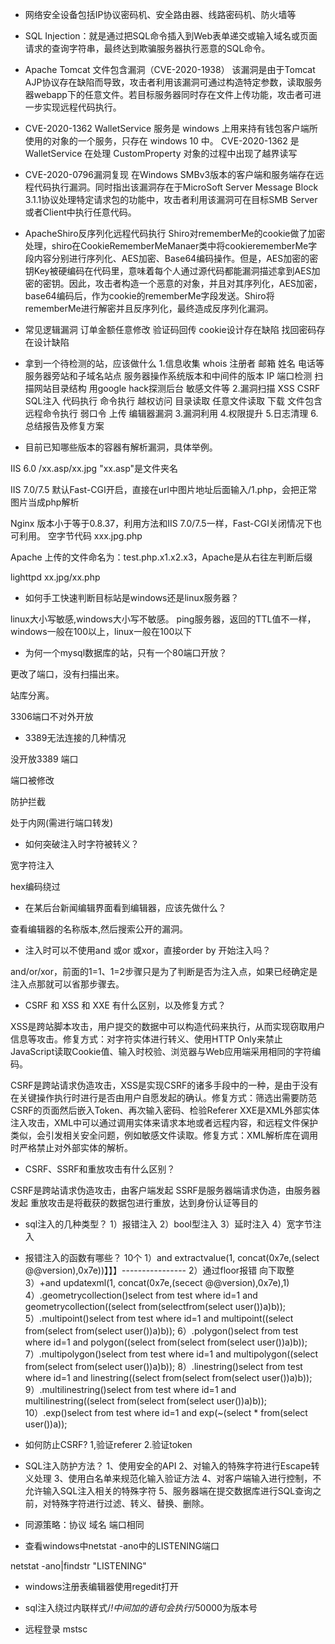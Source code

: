 - 网络安全设备包括IP协议密码机、安全路由器、线路密码机、防火墙等

- SQL Injection：就是通过把SQL命令插入到Web表单递交或输入域名或页面请求的查询字符串，最终达到欺骗服务器执行恶意的SQL命令。 

- Apache Tomcat 文件包含漏洞（CVE-2020-1938）
该漏洞是由于Tomcat AJP协议存在缺陷而导致，攻击者利用该漏洞可通过构造特定参数，读取服务器webapp下的任意文件。若目标服务器同时存在文件上传功能，攻击者可进一步实现远程代码执行。

- CVE-2020-1362 
WalletService 服务是 windows 上用来持有钱包客户端所使用的对象的一个服务，只存在 windows 10 中。
CVE-2020-1362 是 WalletService 在处理 CustomProperty 对象的过程中出现了越界读写

- CVE-2020-0796漏洞复现
在Windows SMBv3版本的客户端和服务端存在远程代码执行漏洞。同时指出该漏洞存在于MicroSoft Server Message Block 3.1.1协议处理特定请求包的功能中，攻击者利用该漏洞可在目标SMB Server或者Client中执行任意代码。

- ApacheShiro反序列化远程代码执行
Shiro对rememberMe的cookie做了加密处理，shiro在CookieRememberMeManaer类中将cookierememberMe字段内容分别进行序列化、AES加密、Base64编码操作。但是，AES加密的密钥Key被硬编码在代码里，意味着每个人通过源代码都能漏洞描述拿到AES加密的密钥。因此，攻击者构造一个恶意的对象，并且对其序列化，AES加密，base64编码后，作为cookie的rememberMe字段发送。Shiro将rememberMe进行解密并且反序列化，最终造成反序列化漏洞。

- 常见逻辑漏洞
订单金额任意修改
验证码回传
cookie设计存在缺陷
找回密码存在设计缺陷

- 拿到一个待检测的站，应该做什么
1.信息收集 whois 注册者 邮箱 姓名 电话等
          服务器旁站和子域名站点
          服务器操作系统版本和中间件的版本
          IP 端口检测
          扫描网站目录结构
          用google hack探测后台 敏感文件等
2.漏洞扫描
          XSS CSRF SQL注入 代码执行 命令执行 越权访问 目录读取 任意文件读取 下载 文件包含 远程命令执行 弱口令 上传 编辑器漏洞
3.漏洞利用
4.权限提升
5.日志清理
6.总结报告及修复方案

- 目前已知哪些版本的容器有解析漏洞，具体举例。

IIS 6.0
/xx.asp/xx.jpg "xx.asp"是文件夹名

IIS 7.0/7.5
默认Fast-CGI开启，直接在url中图片地址后面输入/1.php，会把正常图片当成php解析

Nginx
版本小于等于0.8.37，利用方法和IIS 7.0/7.5一样，Fast-CGI关闭情况下也可利用。
空字节代码 xxx.jpg.php

Apache
上传的文件命名为：test.php.x1.x2.x3，Apache是从右往左判断后缀

lighttpd
xx.jpg/xx.php

- 如何手工快速判断目标站是windows还是linux服务器？

linux大小写敏感,windows大小写不敏感。
ping服务器，返回的TTL值不一样，windows一般在100以上，linux一般在100以下

- 为何一个mysql数据库的站，只有一个80端口开放？

更改了端口，没有扫描出来。

站库分离。

3306端口不对外开放

- 3389无法连接的几种情况

没开放3389 端口

端口被修改

防护拦截

处于内网(需进行端口转发)

- 如何突破注入时字符被转义？

宽字符注入

hex编码绕过

- 在某后台新闻编辑界面看到编辑器，应该先做什么？

查看编辑器的名称版本,然后搜索公开的漏洞。

- 注入时可以不使用and 或or 或xor，直接order by 开始注入吗？

and/or/xor，前面的1=1、1=2步骤只是为了判断是否为注入点，如果已经确定是注入点那就可以省那步骤去。

- CSRF 和 XSS 和 XXE 有什么区别，以及修复方式？

XSS是跨站脚本攻击，用户提交的数据中可以构造代码来执行，从而实现窃取用户信息等攻击。修复方式：对字符实体进行转义、使用HTTP Only来禁止JavaScript读取Cookie值、输入时校验、浏览器与Web应用端采用相同的字符编码。

CSRF是跨站请求伪造攻击，XSS是实现CSRF的诸多手段中的一种，是由于没有在关键操作执行时进行是否由用户自愿发起的确认。修复方式：筛选出需要防范CSRF的页面然后嵌入Token、再次输入密码、检验Referer
XXE是XML外部实体注入攻击，XML中可以通过调用实体来请求本地或者远程内容，和远程文件保护类似，会引发相关安全问题，例如敏感文件读取。修复方式：XML解析库在调用时严格禁止对外部实体的解析。

- CSRF、SSRF和重放攻击有什么区别？

CSRF是跨站请求伪造攻击，由客户端发起
SSRF是服务器端请求伪造，由服务器发起
重放攻击是将截获的数据包进行重放，达到身份认证等目的

- sql注入的几种类型？
1）报错注入
2）bool型注入
3）延时注入
4）宽字节注入

- 报错注入的函数有哪些？ 10个
1）and extractvalue(1, concat(0x7e,(select @@version),0x7e))】】】----------------
2）通过floor报错 向下取整
3）+and updatexml(1, concat(0x7e,(secect @@version),0x7e),1)
4）.geometrycollection()select from test where id=1 and geometrycollection((select from(selectfrom(select user())a)b));
5）.multipoint()select from test where id=1 and multipoint((select from(select from(select user())a)b));
6）.polygon()select from test where id=1 and polygon((select from(select from(select user())a)b));
7）.multipolygon()select from test where id=1 and multipolygon((select from(select from(select user())a)b));
8）.linestring()select from test where id=1 and linestring((select from(select from(select user())a)b));
9）.multilinestring()select from test where id=1 and multilinestring((select from(select from(select user())a)b));
10）.exp()select from test where id=1 and exp(~(select * from(select user())a));

- 如何防止CSRF?
1,验证referer
2.验证token

- SQL注入防护方法？
1、使用安全的API
2、对输入的特殊字符进行Escape转义处理
3、使用白名单来规范化输入验证方法
4、对客户端输入进行控制，不允许输入SQL注入相关的特殊字符
5、服务器端在提交数据库进行SQL查询之前，对特殊字符进行过滤、转义、替换、删除。

- 同源策略：协议 域名 端口相同

- 查看windows中netstat -ano中的LISTENING端口

netstat -ano|findstr "LISTENING"

- windows注册表编辑器使用regedit打开

- sql注入绕过内联样式/*!中间加的语句会执行*/50000为版本号

- 远程登录 mstsc